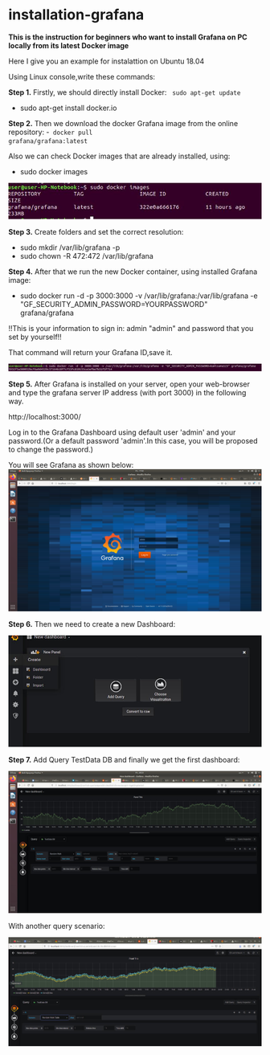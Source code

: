 # installation-grafana
**This is the instruction for beginners who want to install Grafana on PC locally from its latest Docker image**

Here I give you an example for instalattion on Ubuntu 18.04

Using Linux console,write these commands:

**Step 1.** Firstly, we should directly install Docker: 
<code> sudo apt-get update </code>
- sudo apt-get install docker.io

**Step 2.** Then we download the docker Grafana image from the online repository:
-<code> docker pull grafana/grafana:latest</code>

Also we can check Docker images that are already installed, using:
- sudo docker images

![Docker images](https://github.com/shmyaksi/installation-grafana/raw/master/img1.jpg)

**Step 3.** Create folders and set the correct resolution:
- sudo mkdir /var/lib/grafana -p
- sudo chown -R 472:472 /var/lib/grafana

**Step 4.** After that we run the new Docker container, using installed Grafana image:
- sudo docker run -d -p 3000:3000 -v /var/lib/grafana:/var/lib/grafana -e "GF_SECURITY_ADMIN_PASSWORD=YOURPASSWORD" grafana/grafana

!!This is your information to sign in: admin "admin" and password that you set by yourself!!

That command will return your Grafana ID,save it.

![Grafana ID](https://github.com/shmyaksi/installation-grafana/raw/master/img2.jpg)

**Step 5.** After Grafana is installed on your server, open your web-browser and type the grafana server IP address (with port 3000) in the following way.

http://localhost:3000/

Log in to the Grafana Dashboard using default user 'admin' and your password.(Or a default password 'admin'.In this case, you will be proposed to change the password.)

You will see Grafana as shown below:
![Grafana](https://github.com/shmyaksi/installation-grafana/raw/master/image1.jpg)

**Step 6.** Then we need to create a new Dashboard: 

![Grafana](https://github.com/shmyaksi/installation-grafana/raw/master/image12.jpg)

**Step 7.** Add Query TestData DB and finally we get the first dashboard:

![Grafana](https://github.com/shmyaksi/installation-grafana/raw/master/image2.jpg)


With another query scenario:


![Grafana](https://github.com/shmyaksi/installation-grafana/raw/master/image4.jpg)



